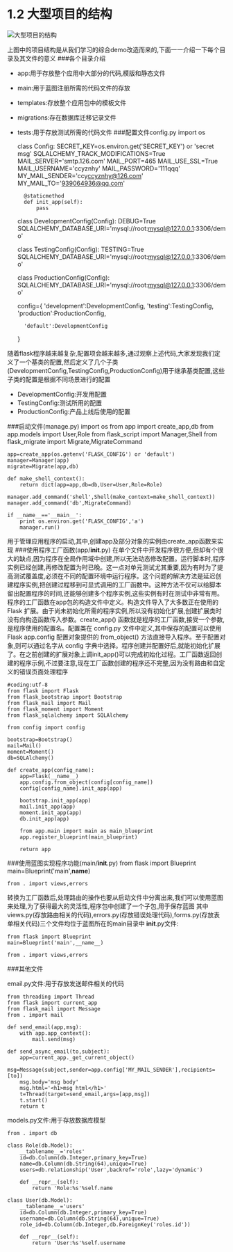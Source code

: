 # 1.2 大型项目的结构
![大型项目的结构](/images/architecture.png)

上图中的项目结构是从我们学习的综合demo改造而来的,下面一一介绍一下每个目录及其文件的意义
###各个目录介绍
- app:用于存放整个应用中大部分的代码,模版和静态文件
- main:用于蓝图注册所需的代码文件的存放
- templates:存放整个应用包中的模板文件
- migrations:存在数据库迁移记录文件
- tests:用于存放测试所需的代码文件
###配置文件config.py
	import os
	
	class Config:
	    SECRET_KEY=os.environ.get('SECRET_KEY') or 'secret msg'
	    SQLALCHEMY_TRACK_MODIFICATIONS=True
	    MAIL_SERVER='smtp.126.com'
	    MAIL_PORT=465
	    MAIL_USE_SSL=True
	    MAIL_USERNAME='ccyznhy'
	    MAIL_PASSWORD='111qqq'
	    MY_MAIL_SENDER='ccy<ccyznhy@126.com>'
	    MY_MAIL_TO='939064936@qq.com'
	
	    @staticmethod
	    def init_app(self):
	        pass
	
	class DevelopmentConfig(Config):
	    DEBUG=True
	    SQLALCHEMY_DATABASE_URI='mysql://root:mysql@127.0.0.1:3306/demo'
	
	class TestingConfig(Config):
	    TESTING=True
	    SQLALCHEMY_DATABASE_URI='mysql://root:mysql@127.0.0.1:3306/demo'
	
	class ProductionConfig(Config):
	    SQLALCHEMY_DATABASE_URI='mysql://root:mysql@127.0.0.1:3306/demo'
	
	config={
	    'development':DevelopmentConfig,
	    'testing':TestingConfig,
	    'production':ProductionConfig,
	
	    'default':DevelopmentConfig
	}

随着flask程序越来越复杂,配置项会越来越多,通过观察上述代码,大家发现我们定义了一个基类的配置,然后定义了几个子类(DevelopmentConfig,TestingConfig,ProductionConfig)用于继承基类配置,这些子类的配置是根据不同场景进行的配置

- DevelopmentConfig:开发用配置
- TestingConfig:测试所用的配置
- ProductionConfig:产品上线后使用的配置

###启动文件(manage.py)
	import os
	from app import create_app,db
	from app.models import User,Role
	from flask_script import Manager,Shell
	from flask_migrate import Migrate,MigrateCommand
	
	app=create_app(os.getenv('FLASK_CONFIG') or 'default')
	manager=Manager(app)
	migrate=Migrate(app,db)
	
	def make_shell_context():
	    return dict(app=app,db=db,User=User,Role=Role)
	
	manager.add_command('shell',Shell(make_context=make_shell_context))
	manager.add_command('db',MigrateCommand)
	
	if __name__=='__main__':
	    print os.environ.get('FLASK_CONFIG','a')
	    manager.run()
用于管理应用程序的启动,其中,创建app及部分对象的实例由create_app函数来实现
###使用程序工厂函数(app/__init__.py)
在单个文件中开发程序很方便,但却有个很大的缺点,因为程序在全局作用域中创建,所以无法动态修改配置。运行脚本时,程序实例已经创建,再修改配置为时已晚。这一点对单元测试尤其重要,因为有时为了提高测试覆盖度,必须在不同的配置环境中运行程序。这个问题的解决方法是延迟创建程序实例,把创建过程移到可显式调用的工厂函数中。这种方法不仅可以给脚本留出配置程序的时间,还能够创建多个程序实例,这些实例有时在测试中非常有用。程序的工厂函数在app包的构造文件中定义。构造文件导入了大多数正在使用的 Flask 扩展。由于尚未初始化所需的程序实例,所以没有初始化扩展,创建扩展类时没有向构造函数传入参数。create\_app() 函数就是程序的工厂函数,接受一个参数,是程序使用的配置名。配置类在 config.py 文件中定义,其中保存的配置可以使用 Flask app.config 配置对象提供的 from\_object() 方法直接导入程序。至于配置对象,则可以通过名字从 config 字典中选择。程序创建并配置好后,就能初始化扩展了。在之前创建的扩展对象上调init_app()可以完成初始化过程。工厂函数返回创建的程序示例,不过要注意,现在工厂函数创建的程序还不完整,因为没有路由和自定义的错误页面处理程序

	#coding:utf-8
	from flask import Flask
	from flask_bootstrap import Bootstrap
	from flask_mail import Mail
	from flask_moment import Moment
	from flask_sqlalchemy import SQLAlchemy
	
	from config import config
	
	bootstrap=Bootstrap()
	mail=Mail()
	moment=Moment()
	db=SQLAlchemy()
	
	def create_app(config_name):
	    app=Flask(__name__)
	    app.config.from_object(config[config_name])
	    config[config_name].init_app(app)
	
	    bootstrap.init_app(app)
	    mail.init_app(app)
	    moment.init_app(app)
	    db.init_app(app)
	
	    from app.main import main as main_blueprint
	    app.register_blueprint(main_blueprint)
	
	    return app
###使用蓝图实现程序功能(main/__init__.py)
	from flask import Blueprint
	main=Blueprint('main',__name__)
	
	from . import views,errors
转换为工厂函数后,处理路由的操作也要从启动文件中分离出来,我们可以使用蓝图来处理,为了获得最大的灵活性,程序包中创建了一个子包,用于保存蓝图
其中views.py(存放路由相关的代码),errors.py(存放错误处理代码),forms.py(存放表单相关代码)三个文件均位于蓝图所在的main目录中
__init__.py文件:

	from flask import Blueprint
	main=Blueprint('main',__name__)
	
	from . import views,errors

###其他文件

email.py文件:用于存放发送邮件相关的代码

	from threading import Thread
	from flask import current_app
	from flask_mail import Message
	from . import mail
	
	def send_email(app,msg):
	    with app.app_context():
	        mail.send(msg)
	
	def send_async_email(to,subject):
	    app=current_app._get_current_object()
	    msg=Message(subject,sender=app.config['MY_MAIL_SENDER'],recipients=[to])
	    msg.body='msg body'
	    msg.html='<h1>msg html</h1>'
	    t=Thread(target=send_email,args=[app,msg])
	    t.start()
	    return t

models.py文件:用于存放数据库模型

	from . import db
	
	class Role(db.Model):
	    __tablename__='roles'
	    id=db.Column(db.Integer,primary_key=True)
	    name=db.Column(db.String(64),unique=True)
	    users=db.relationship('User',backref='role',lazy='dynamic')
	
	    def __repr__(self):
	        return 'Role:%s'%self.name
	
	class User(db.Model):
	    __tablename__='users'
	    id=db.Column(db.Integer,primary_key=True)
	    username=db.Column(db.String(64),unique=True)
	    role_id=db.Column(db.Integer,db.ForeignKey('roles.id'))
	
	    def __repr__(self):
	        return 'User:%s'%self.username